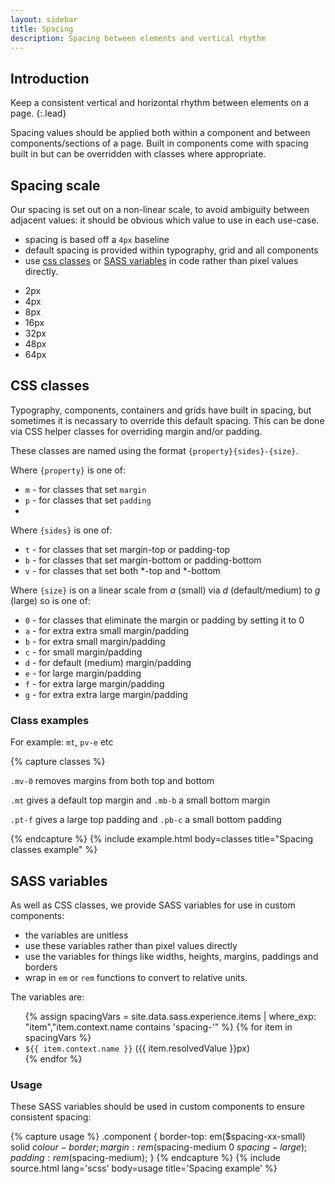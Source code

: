 ```yaml
---
layout: sidebar
title: Spacing
description: Spacing between elements and vertical rhythm
---
```


## Introduction

Keep a consistent vertical and horizontal rhythm between elements on a page.
{:.lead}

Spacing values should be applied both within a component and between components/sections of a page. Built in components come with spacing built in but can be overridden with classes where appropriate.

## Spacing scale

Our spacing is set out on a non-linear scale, to avoid ambiguity between adjacent values: it should be obvious which value to use in each use-case.

- spacing is based off a `4px` baseline
- default spacing is provided within typography, grid and all components
- use [css classes](#css-classes) or [SASS variables](#sass-variables) in code rather than pixel values directly.

<ul class="list list--unstyled">
    <li><div class="spacing-block spacing-block--xx-small"></div> 2px</li>
    <li><div class="spacing-block spacing-block--x-small"></div> 4px</li>
    <li><div class="spacing-block spacing-block--small"></div> 8px</li>
    <li><div class="spacing-block spacing-block--medium"></div> 16px</li>
    <li><div class="spacing-block spacing-block--large"></div> 32px</li>
    <li><div class="spacing-block spacing-block--x-large"></div> 48px</li>
    <li><div class="spacing-block spacing-block--xx-large"></div> 64px</li>
</ul>

## CSS classes

Typography, components, containers and grids have built in spacing, but sometimes it is necassary to override this default spacing. This can be done via CSS helper classes for overriding margin and/or padding.

These classes are named using the format `{property}{sides}-{size}`.

Where `{property}` is one of:

- `m` - for classes that set `margin`
- `p` - for classes that set `padding`
- 
Where `{sides}` is one of:

- `t` - for classes that set margin-top or padding-top
- `b` - for classes that set margin-bottom or padding-bottom
- `v` - for classes that set both *-top and *-bottom

Where `{size}` is on a linear scale from *a* (small) via *d* (default/medium) to *g* (large) so is one of:

- `0` - for classes that eliminate the margin or padding by setting it to 0
- `a` - for extra extra small margin/padding
- `b` - for extra small margin/padding
- `c` - for small margin/padding
- `d` - for default (medium) margin/padding
- `e` - for large margin/padding
- `f` - for extra large margin/padding
- `g` - for extra extra large margin/padding

### Class examples

For example: `mt`, `pv-e` etc

{% capture classes %}
<p class="mv-0">
    <code>.mv-0</code> removes margins from both top and bottom
</p>
<p class="mt mb-b">
    <code>.mt</code> gives a default top margin and <code>.mb-b</code> a small bottom margin
</p>
<p class="pt-f pb-c">
    <code>.pt-f</code> gives a large top padding and <code>.pb-c</code> a small bottom padding 
</p>
{% endcapture %}
{% include example.html body=classes title="Spacing classes example" %}

## SASS variables

As well as CSS classes, we provide SASS variables for use in custom components:

- the variables are unitless
- use these variables rather than pixel values directly
- use the variables for things like widths, heights, margins, paddings and borders
- wrap in `em` or `rem` functions to convert to relative units.

The variables are:

<ul class="list list--unstyled">
{% assign spacingVars = site.data.sass.experience.items | where_exp: "item","item.context.name contains 'spacing-'" %}
{% for item in spacingVars %}
<li><code>${{ item.context.name }}</code> ({{ item.resolvedValue }}px)</li>
{% endfor %}
</ul>

### Usage

These SASS variables should be used in custom components to ensure consistent spacing:

{% capture usage %}
.component {
    border-top: em($spacing-xx-small) solid $colour-border;
    margin: rem($spacing-medium 0 $spacing-large);
    padding: rem($spacing-medium);
}
{% endcapture %}
{% include source.html lang='scss' body=usage title='Spacing example' %}